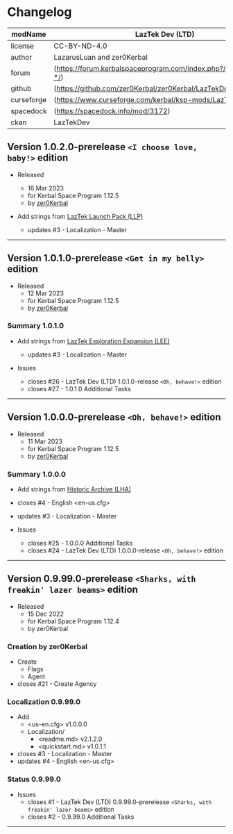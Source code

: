 # Changelog  
  
| modName    | LazTek Dev (LTD)                                                  |
| ---------- | ----------------------------------------------------------------- |
| license    | CC-BY-ND-4.0                                                      |
| author     | LazarusLuan and zer0Kerbal                                        |
| forum      | (https://forum.kerbalspaceprogram.com/index.php?/topic/211080-*/) |
| github     | (https://github.com/zer0Kerbal/zer0Kerbal/LazTekDev)              |
| curseforge | (https://www.curseforge.com/kerbal/ksp-mods/LazTekDev)            |
| spacedock  | (https://spacedock.info/mod/3172)                                 |
| ckan       | LazTekDev                                                         |

## Version 1.0.2.0-prerelease `<I choose love, baby!>` edition

* Released
  * 16 Mar 2023
  * for Kerbal Space Program 1.12.5
  * by [zer0Kerbal](https://github.com/zer0Kerbal)

* Add strings from [LazTek Launch Pack (LLP)](https://github.com/zer0Kerbal/LaunchPack)
  * updates #3 - Localization - Master

---

## Version 1.0.1.0-prerelease `<Get in my belly>` edition

* Released
  * 12 Mar 2023
  * for Kerbal Space Program 1.12.5
  * by [zer0Kerbal](https://github.com/zer0Kerbal)

### Summary 1.0.1.0

* Add strings from [LazTek Exploration Expansion (LEE)](https://github.com/zer0Kerbal/ExplorationExpansion)
  * updates #3 - Localization - Master

* Issues
  * closes #26 - LazTek Dev (LTD) 1.0.1.0-release `<Oh, behave!>` edition
  * closes #27 - 1.0.1.0 Additional Tasks

---

## Version 1.0.0.0-prerelease `<Oh, behave!>` edition

* Released
  * 11 Mar 2023
  * for Kerbal Space Program 1.12.5
  * by [zer0Kerbal](https://github.com/zer0Kerbal)

### Summary 1.0.0.0

* Add strings from [Historic Archive (LHA)](https://github.com/zer0Kerbal/HistoricArchive)
* closes #4 - English <en-us.cfg>
* updates #3 - Localization - Master

* Issues
  * closes #25 - 1.0.0.0 Additional Tasks
  * closes #24 - LazTek Dev (LTD) 1.0.0.0-release `<Oh, behave!>` edition

---

## Version 0.9.99.0-prerelease `<Sharks, with freakin' lazer beams>` edition

* Released
  * 15 Dec 2022
  * for Kerbal Space Program 1.12.4
  * by zer0Kerbal

### Creation by zer0Kerbal

* Create
  * Flags
  * Agent
* closes #21 - Create Agency

### Localization 0.9.99.0

* Add
  * <us-en.cfg> v1.0.0.0
  * Localization/
    * <readme.md> v2.1.2.0
    * <quickstart.md>  v1.0.1.1
* closes #3 - Localization - Master
* updates #4 - English <en-us.cfg>

### Status 0.9.99.0

* Issues
  * closes #1 - LazTek Dev (LTD) 0.9.99.0-prerelease `<Sharks, with freakin' lazer beams>` edition
  * closes #2 - 0.9.99.0 Additional Tasks

---
